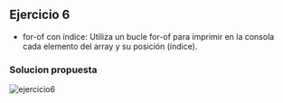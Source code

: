 ## Ejercicio 6

* for-of con índice: Utiliza un bucle for-of para imprimir en la consola cada elemento del array y su posición (índice).

### Solucion propuesta

![ejercicio6](https://github.com/Luiso-o/Ejercicio-S2.1-Javascript-I/assets/128043647/32cafa35-f616-4ad6-a312-52a6224fac9c)
